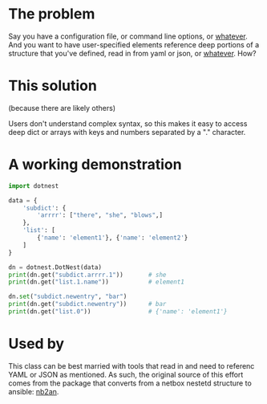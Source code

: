 # The problem

Say you have a configuration file, or command line options, or
[whatever].  And you want to have user-specified elements reference
deep portions of a structure that you've defined, read in from yaml or
json, or [whatever].  How?

# This solution

(because there are likely others)

Users don't understand complex syntax, so this makes it easy to
access deep dict or arrays with keys and numbers separated by a "."
character.

# A working demonstration

``` python
import dotnest

data = {
    'subdict': {
        'arrrr': ["there", "she", "blows",]
    },
    'list': [
        {'name': 'element1'}, {'name': 'element2'}
    ]
}

dn = dotnest.DotNest(data)
print(dn.get("subdict.arrrr.1"))       # she
print(dn.get("list.1.name"))           # element1

dn.set("subdict.newentry", "bar")
print(dn.get("subdict.newentry"))      # bar
print(dn.get("list.0"))                # {'name': 'element1'}
```

# Used by

This class can be best married with tools that read in and need to
referenc YAML or JSON as mentioned.  As such, the original source of
this effort comes from the package that converts from a netbox nestetd
structure to ansible: [nb2an].

[nb2an]: https://github.com/hardaker/nb2an
[whatever]: https://en.wikipedia.org/wiki/Special:Random
